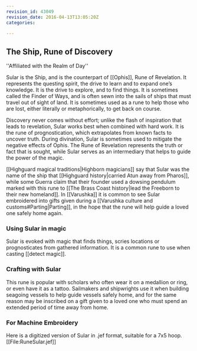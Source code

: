 ```yaml
---
revision_id: 43049
revision_date: 2016-04-13T13:05:20Z
categories:

---
```



## The Ship, Rune of Discovery
''Affiliated with the Realm of Day''

Sular is the Ship, and is the counterpart of [[Ophis]], Rune of Revelation. It represents the questing spirit, the drive to learn and to expand one’s knowledge. It is the drive to explore, and to find things. It is sometimes called the Finder of Ways, and is often sewn into the sails of ships that must travel out of sight of land. It is sometimes used as a rune to help those who are lost, either literally or metaphorically, to get back on course.

Discovery never comes without effort; unlike the flash of inspiration that leads to revelation, Sular works best when combined with hard work. It is the rune of prognostication, which extrapolates from known facts to uncover truth. During divination, Sular is sometimes used to mitigate the negative effects of Ophis. The Rune of Revelation represents the truth or fact that is sought, while Sular serves as an intermediary that helps to guide the power of the magic.

[[Highguard magical traditions|Highborn magicians]] say that Sular was the name of the ship that [[Highguard history|carried Atun away from Pharos]], while some Guerra claim that their founder used a dowsing pendulum marked with this rune to [[The Brass Coast history|lead the Freeborn to their new homeland]]. In [[Varushka]] it is common to see Sular embroidered into gifts given during a [[Varushka culture and customs#Parting|Parting]], in the hope that the rune will help guide a loved one safely home again.

### Using Sular in magic
Sular is evoked with magic that finds things, scries locations or prognosticates from gathered information. It is a common rune to use when casting [[detect magic]].

### Crafting with Sular
This rune is popular with scholars who often wear it on a medallion or ring, or even have it as a tattoo. Sailmakers and shipwrights use it when building seagoing vessels to help guide vessels safely home, and for the same reason may be inscribed on a gift given to a loved one who must spend an extended period of time away from home.

### For Machine Embroidery
Here is a digitized version of Sular in .jef format, suitable for a 7x5 hoop. 
[[File:RuneSular.jef]]

